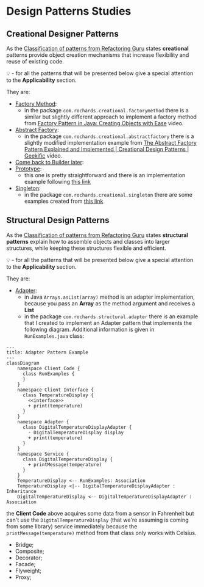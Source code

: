# Design Patterns Studies

## Creational Designer Patterns

As the [Classification of patterns from Refactoring Guru](https://refactoring.guru/design-patterns/classification) states
**creational** patterns provide object creation mechanisms that increase flexibility and reuse of existing code.

:bulb: - for all the patterns that will be presented below give a special attention to the **Applicability** section.

They are:
- [Factory Method](https://refactoring.guru/design-patterns/factory-method):
  - in the package `com.rochards.creational.factorymethod` there is a similar but slightly different approach to implement a factory method from [Factory Pattern in Java: Creating Objects with Ease](https://www.youtube.com/watch?v=iTfa97vXCAo) video.
- [Abstract Factory](https://refactoring.guru/design-patterns/abstract-factory):
  - in the package `com.rochards.creational.abstractfactory` there is a slightly modified implementation example from [The Abstract Factory Pattern Explained and Implemented | Creational Design Patterns | Geekific](https://www.youtube.com/watch?v=QNpwWkdFvgQ) video.
- [Come back to Builder later](https://refactoring.guru/design-patterns/builder):
- [Prototype](https://refactoring.guru/design-patterns/prototype):
  - this one is pretty straightforward and there is an implementation example following [this link](https://refactoring.guru/design-patterns/prototype/java/example)
- [Singleton](https://refactoring.guru/design-patterns/singleton):
  - in the package `com.rochards.creational.singleton` there are some examples created from [this link](https://refactoring.guru/design-patterns/singleton/java/example#lang-features)

## Structural Design Patterns

As the [Classification of patterns from Refactoring Guru](https://refactoring.guru/design-patterns/classification) states
**structural patterns** explain how to assemble objects and classes into larger structures, while keeping these structures 
flexible and efficient.

:bulb: - for all the patterns that will be presented below give a special attention to the **Applicability** section.

They are:
- [Adapter](https://refactoring.guru/design-patterns/adapter):
  - in Java `Arrays.asList(array)` method is an adapter implementation, because you pass an **Array** as the method argument and receives a **List**
  - in the package `com.rochards.structural.adapter` there is an example that I created to implement an Adapter pattern that implements the following diagram. Additional information is given in `RunExamples.java` class:

```mermaid
---
title: Adapter Pattern Example
---
classDiagram
    namespace Client Code {
      class RunExamples {
      }
    }
    namespace Client Interface {
      class TemperatureDisplay {
        <<interface>>
        + print(temperature)
      }
    }
    namespace Adapter {
      class DigitalTemperatureDisplayAdapter {
        - DigitalTemperatureDisplay display
        + print(temperature)
      }
    }
    namespace Service {
      class DigitalTemperatureDisplay {
        + printMessage(temperature)
      }
    }
    TemperatureDisplay <-- RunExamples: Association
    TemperatureDisplay <|-- DigitalTemperatureDisplayAdapter : Inheritance
    DigitalTemperatureDisplay <-- DigitalTemperatureDisplayAdapter : Association
```
the **Client Code** above acquires some data from a sensor in Fahrenheit but can't use the `DigitalTemperatureDisplay` 
(that we're assuming is coming from some library) service immediately because the `printMessage(temperature)` method from 
that class only works with Celsius.

- Bridge;
- Composite;
- Decorator;
- Facade;
- Flyweight;
- Proxy;